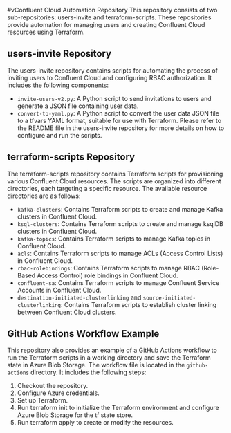 #vConfluent Cloud Automation Repository
This repository consists of two sub-repositories: users-invite and terraform-scripts. These repositories provide automation for managing users and creating Confluent Cloud resources using Terraform.

## users-invite Repository
The users-invite repository contains scripts for automating the process of inviting users to Confluent Cloud and configuring RBAC authorization. It includes the following components:

- `invite-users-v2.py`: A Python script to send invitations to users and generate a JSON file containing user data.
- `convert-to-yaml.py`: A Python script to convert the user data JSON file to a tfvars YAML format, suitable for use with Terraform.
Please refer to the README file in the users-invite repository for more details on how to configure and run the scripts.

## terraform-scripts Repository
The terraform-scripts repository contains Terraform scripts for provisioning various Confluent Cloud resources. The scripts are organized into different directories, each targeting a specific resource. The available resource directories are as follows:

- `kafka-clusters`: Contains Terraform scripts to create and manage Kafka clusters in Confluent Cloud.
- `ksql-clusters`: Contains Terraform scripts to create and manage ksqlDB clusters in Confluent Cloud.
- `kafka-topics`: Contains Terraform scripts to manage Kafka topics in Confluent Cloud.
- `acls`: Contains Terraform scripts to manage ACLs (Access Control Lists) in Confluent Cloud.
- `rbac-rolebindings`: Contains Terraform scripts to manage RBAC (Role-Based Access Control) role bindings in Confluent Cloud.
- `confluent-sa`: Contains Terraform scripts to manage Confluent Service Accounts in Confluent Cloud.
- `destination-initiated-clusterlinking` and `source-initiated-clusterlinking`: Contains Terraform scripts to establish cluster linking between Confluent Cloud clusters.


## GitHub Actions Workflow Example
This repository also provides an example of a GitHub Actions workflow to run the Terraform scripts in a working directory and save the Terraform state in Azure Blob Storage. The workflow file is located in the `github-actions` directory. It includes the following steps:

1. Checkout the repository.
2. Configure Azure credentials.
3. Set up Terraform.
4. Run terraform init to initialize the Terraform environment and configure Azure Blob Storage for the tf state store.
5. Run terraform apply to create or modify the resources.
